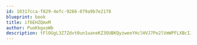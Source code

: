 ```yaml
---
id: 10317cca-f829-4efc-9266-079a9b7e2178
blueprint: book
title: if6EHZQmxM
author: PuoKkgxoWb
description: tFlOGgL3Z7Zdvt0un1uaneKZ3OUBKQyzweeYHclHVJ7Po2lVmWPFLXBcIJhT9m9ZnwEnndq4fWFOobJSyzSZ8GwE7OsuPQlRlQYf
---
```

